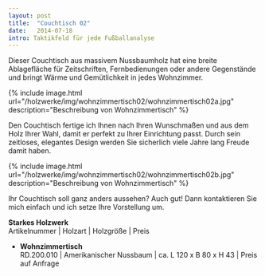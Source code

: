 ```yaml
---
layout: post
title:  "Couchtisch 02"
date:   2014-07-18
intro: Taktikfeld für jede Fußballanalyse
---
```


Dieser Couchtisch aus massivem Nussbaumholz hat eine breite Ablagefläche für Zeitschriften, 
Fernbedienungen oder andere Gegenstände und bringt Wärme und Gemütlichkeit in jedes Wohnzimmer.

{% include image.html url="/holzwerke/img/wohnzimmertisch02/wohnzimmertisch02a.jpg" description="Beschreibung von Wohnzimmertisch" %}

Den Couchtisch fertige ich Ihnen nach Ihren Wunschmaßen und aus dem Holz Ihrer Wahl, 
damit er perfekt zu Ihrer Einrichtung passt. Durch sein zeitloses, 
elegantes Design werden Sie sicherlich viele Jahre lang Freude damit haben. 

{% include image.html url="/holzwerke/img/wohnzimmertisch02/wohnzimmertisch02b.jpg" description="Beschreibung von Wohnzimmertisch" %}

Ihr Couchtisch soll ganz anders aussehen? 
Auch gut! Dann kontaktieren Sie mich einfach und ich setze Ihre Vorstellung um.

**Starkes Holzwerk**   
Artikelnummer \| Holzart \| Holzgröße \| Preis

* **Wohnzimmertisch**       
	RD.200.010  \| 	Amerikanischer Nussbaum \| ca. L 120 x B 80 x H 43 \| Preis auf Anfrage
